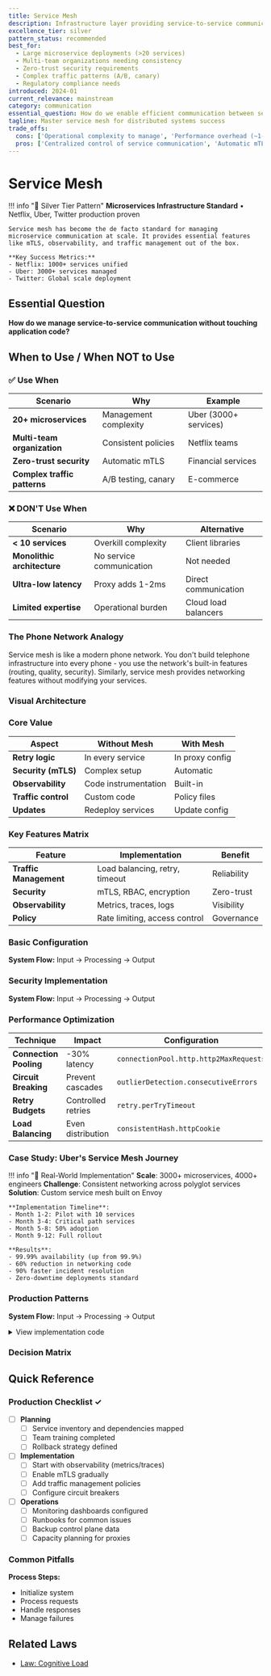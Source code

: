```yaml
---
title: Service Mesh
description: Infrastructure layer providing service-to-service communication, security, and observability
excellence_tier: silver
pattern_status: recommended
best_for:
  - Large microservice deployments (>20 services)
  - Multi-team organizations needing consistency
  - Zero-trust security requirements
  - Complex traffic patterns (A/B, canary)
  - Regulatory compliance needs
introduced: 2024-01
current_relevance: mainstream
category: communication
essential_question: How do we enable efficient communication between services using service mesh?
tagline: Master service mesh for distributed systems success
trade_offs:
  cons: ['Operational complexity to manage', 'Performance overhead (~1-2ms latency)', 'Resource consumption (sidecars)', 'Learning curve for teams', 'Debugging complexity with proxies']
  pros: ['Centralized control of service communication', 'Automatic mTLS and security policies', 'Built-in observability (traces, metrics, logs)', 'Traffic management capabilities', 'Consistent policies across services']
---
```



# Service Mesh

!!! info "🥈 Silver Tier Pattern"
    **Microservices Infrastructure Standard** • Netflix, Uber, Twitter production proven
    
    Service mesh has become the de facto standard for managing microservice communication at scale. It provides essential features like mTLS, observability, and traffic management out of the box.
    
    **Key Success Metrics:**
    - Netflix: 1000+ services unified
    - Uber: 3000+ services managed
    - Twitter: Global scale deployment

## Essential Question
**How do we manage service-to-service communication without touching application code?**

## When to Use / When NOT to Use

### ✅ Use When
| Scenario | Why | Example |
|----------|-----|---------|
| **20+ microservices** | Management complexity | Uber (3000+ services) |
| **Multi-team organization** | Consistent policies | Netflix teams |
| **Zero-trust security** | Automatic mTLS | Financial services |
| **Complex traffic patterns** | A/B testing, canary | E-commerce |

### ❌ DON'T Use When  
| Scenario | Why | Alternative |
|----------|-----|-------------|
| **< 10 services** | Overkill complexity | Client libraries |
| **Monolithic architecture** | No service communication | Not needed |
| **Ultra-low latency** | Proxy adds 1-2ms | Direct communication |
| **Limited expertise** | Operational burden | Cloud load balancers |

### The Phone Network Analogy
Service mesh is like a modern phone network. You don't build telephone infrastructure into every phone - you use the network's built-in features (routing, quality, security). Similarly, service mesh provides networking features without modifying your services.

### Visual Architecture


### Core Value
| Aspect | Without Mesh | With Mesh |
|--------|--------------|-----------|  
| **Retry logic** | In every service | In proxy config |
| **Security (mTLS)** | Complex setup | Automatic |
| **Observability** | Code instrumentation | Built-in |
| **Traffic control** | Custom code | Policy files |
| **Updates** | Redeploy services | Update config |

### Key Features Matrix

| Feature | Implementation | Benefit |
|---------|----------------|---------|
| **Traffic Management** | Load balancing, retry, timeout | Reliability |
| **Security** | mTLS, RBAC, encryption | Zero-trust |
| **Observability** | Metrics, traces, logs | Visibility |
| **Policy** | Rate limiting, access control | Governance |

### Basic Configuration
**System Flow:** Input → Processing → Output


### Security Implementation

**System Flow:** Input → Processing → Output


### Performance Optimization

| Technique | Impact | Configuration |
|-----------|--------|---------------|
| **Connection Pooling** | -30% latency | `connectionPool.http.http2MaxRequests` |
| **Circuit Breaking** | Prevent cascades | `outlierDetection.consecutiveErrors` |
| **Retry Budgets** | Controlled retries | `retry.perTryTimeout` |
| **Load Balancing** | Even distribution | `consistentHash.httpCookie` |

### Case Study: Uber's Service Mesh Journey

!!! info "🏢 Real-World Implementation"
    **Scale**: 3000+ microservices, 4000+ engineers
    **Challenge**: Consistent networking across polyglot services
    **Solution**: Custom service mesh built on Envoy
    
    **Implementation Timeline**:
    - Month 1-2: Pilot with 10 services
    - Month 3-4: Critical path services
    - Month 5-8: 50% adoption
    - Month 9-12: Full rollout
    
    **Results**:
    - 99.99% availability (up from 99.9%)
    - 60% reduction in networking code
    - 90% faster incident resolution
    - Zero-downtime deployments standard

### Production Patterns

**System Flow:** Input → Processing → Output


<details>
<summary>View implementation code</summary>

**Process Overview:** See production implementations for details


<details>
<summary>📄 View implementation code</summary>

# Health-aware load balancing
class MeshLoadBalancer:
    def configure_health_checking(self):
        return {
            "healthChecks": [{
                "timeout": "3s",
                "interval": "5s",
                "unhealthyThreshold": 2,
                "healthyThreshold": 1,
                "path": "/health",
                "httpHeaders": [{"name": "x-health-check", "value": "mesh"}]
            }]
        }
    
    def configure_outlier_detection(self):
        return {
            "consecutiveErrors": 5,
            "interval": "30s",
            "baseEjectionTime": "30s",
            "maxEjectionPercent": 50,
            "minHealthPercent": 30
        }

</details>

</details>

### Decision Matrix

## Quick Reference

### Production Checklist ✓
- [ ] **Planning**
  - [ ] Service inventory and dependencies mapped
  - [ ] Team training completed
  - [ ] Rollback strategy defined
  
- [ ] **Implementation**
  - [ ] Start with observability (metrics/traces)
  - [ ] Enable mTLS gradually
  - [ ] Add traffic management policies
  - [ ] Configure circuit breakers
  
- [ ] **Operations**
  - [ ] Monitoring dashboards configured
  - [ ] Runbooks for common issues
  - [ ] Backup control plane data
  - [ ] Capacity planning for proxies

### Common Pitfalls
**Process Steps:**
- Initialize system
- Process requests
- Handle responses
- Manage failures
## Related Laws

- [Law: Cognitive Load](../../core-principles/laws/cognitive-load/)



